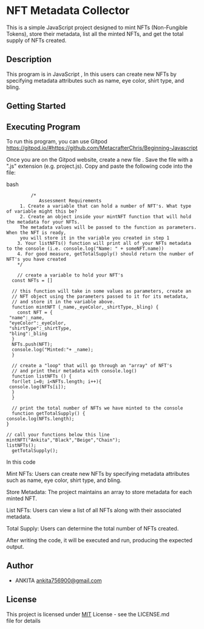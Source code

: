 # NFT Metadata Collector

This is a simple JavaScript project designed to mint NFTs (Non-Fungible Tokens), store their metadata, list all the minted NFTs, and get the total supply of NFTs created.


## Description
This program is in JavaScript , In this users can create new NFTs by specifying metadata attributes such as name, eye color, shirt type, and bling.
## Getting Started
## Executing Program
To run this program, you can use Gitpod https://gitpod.io/#https://github.com/MetacrafterChris/Beginning-Javascript

Once you are on the Gitpod website, create a new file . Save the file with a ".js" extension (e.g. project.js). Copy and paste the following code into the file:




bash
            
             
             /*
                Assessment Requirements
         1. Create a variable that can hold a number of NFT's. What type of variable might this be?
         2. Create an object inside your mintNFT function that will hold the metadata for your NFTs. 
         The metadata values will be passed to the function as parameters. When the NFT is ready, 
         you will store it in the variable you created in step 1
        3. Your listNFTs() function will print all of your NFTs metadata to the console (i.e. console.log("Name: " + someNFT.name))
        4. For good measure, getTotalSupply() should return the number of NFT's you have created
        */

        // create a variable to hold your NFT's
      const NFTs = []

      // this function will take in some values as parameters, create an
      // NFT object using the parameters passed to it for its metadata, 
      // and store it in the variable above.
      function mintNFT (_name,_eyeColor,_shirtType,_bling) {
        const NFT = {
     "name":_name,
     "eyeColor":_eyeColor,
     "shirtType":_shirtType,
     "bling":_bling
      }
      NFTs.push(NFT);
      console.log("Minted:"+ _name);
      }

      // create a "loop" that will go through an "array" of NFT's
      // and print their metadata with console.log()
      function listNFTs () {
      for(let i=0; i<NFTs.length; i++){
     console.log(NFTs[i]);   
      }
      }

      // print the total number of NFTs we have minted to the console
      function getTotalSupply() {
    console.log(NFTs.length);
    }

    // call your functions below this line
    mintNFT("Ankita","Black","Beige","Chain");
    listNFTs();
      getTotalSupply(); 

In this code

Mint NFTs: Users can create new NFTs by specifying metadata attributes such as name, eye color, shirt type, and bling.

Store Metadata: The project maintains an array to store metadata for each minted NFT.

List NFTs: Users can view a list of all NFTs along with their associated metadata.

Total Supply: Users can determine the total number of NFTs created.

After writing the code, it will be executed and run, producing the expected output.






## Author

- ANKITA
  ankita756900@gmail.com



## License

This project is licensed under [MIT](https://choosealicense.com/licenses/mit/) License - see the LICENSE.md file for details
